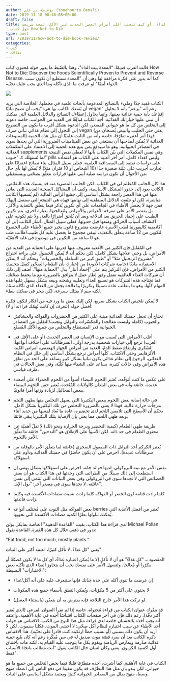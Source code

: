 ```yaml
---
author: يوغرطة بن علي (Youghourta Benali)
date: 2019-11-18 08:46:08+00:00
draft: false
title: المعدة بيت الداء، أو كيف تتجنب أغلب أمراض العصر الحديث عبر الأكل، لمحة سريعة
  حول كتاب How Not to Die
type: post
url: /2019/11/how-not-to-die-book-review/
categories:
- كُتب
- مقالات
---
```


قالت العرب قديمًا: “المعدة بيت الداء"، وهذا بالضّبط ما يدور حوله مُحتوى كتاب How Not to Die: Discover the Foods Scientifically Proven to Prevent and Reverse Disease. كما أنه يدور على فكرة مرافقة لها وهي أن "المعدة تستطيع أن تكون سبب الدواء أيضًا" لو عرفت ما الذي تأكله وما الذي يجب عليك تجنّبه.




[![](https://www.it-scoop.com/wp-content/uploads/2019/11/How-not-to-die.jpg)
](https://www.it-scoop.com/2019/11/how-not-to-die-book-review/how-not-to-die/)




الكتاب مُفيد جدًا ومليء بالنصائح المدعومة بأبحاث علمية في مجملها. الخلاصة التي يريد أن يُقنعك الكاتب بها هي: “يجب أن تصبح نباتيًا vegan" رغم أنه "يزعم" بأنه لا يحاول إقناعك بأية حمية غذائية بعينها، وإنما يحاول إعطاءك النصائح والدلائل العلمية التي يمكنك أن تبني عليها خياراتك الغذائية. أجد الكتاب مُبالِغًا في العديد من الجوانب، خاصة دعوته إلى التخلص من كل ما هو حيواني المصدر، لكن الدعوة بشكل أقرب ما يكون من التصريح إلى التحول إلى نظام غذائي نباتي صرف vegan (يعني حتى الحليب والبيض يُصبحان من الممنوعات) فهذا أمر أعتبره تطرّفا، خاصة وأنه من الثابت علميًا أن مثل هذه الحمية الغذائية لا يُمكن لصاحبها أن يستغني عن بعض الفيتامينات الضرورية التي لن يجدها سوى في المصادر الحيوانية، وهو ما سيدفع بمن يتبع هذه الحمية إلى الاعتماد على المكملات الغذائية supplements وهي نفس المكملات التي بيّن الكتاب بأنها لا تُعطي نفس النتيجة لما تُستهلك كـ "حبوب" pills وليس كغذاء كامل. أمر آخر أعيبه على الكتاب هو اعتماده على دراسات تفتقد إلى المصداقية العلمية، فعلى سبيل المثال، بناء نصائح اعتمادًا على تجارب أجريت على عيّنة صغيرة جدًا (10 أشخاص أو 10 فئران مثلا) لا يُمكن لها بأي حال من الأحوال أن تكون دراسة صلبة أبني عليها قرارات تتعلّق بصحّتي وبمستقبلي.




هذا كان الجانب المُظلم لي في الكتاب، لكن الجانب المضيء منه قد ينسيك هذه النقائص. الكاتب يعود إلى جذور المشكل الأساسية، وكيف أن المشاكل الصحية العديدة التي نعاني منها في هذا العصر راجعة بشكل أساسي إلى جشع الرأس المالية (لم يُسميها الكاتب مباشرة، لكن لو تتبّعت الدلائل المنطقية إلى نهايتها فهذه هي النتيجة التي ستصل إليها). فمن جهة لا يحصل الأطباء في الجامعات على أي تكوين يُذكر فيما يتعلّق بالتغذية والأكل، بل يقتصر الأمر على معرفة الأعراض والأمراض ومُعالجتها. بعبارة أخرى، يتم تكوين الطبيب على إخماد الحريق بعد اندلاعه وبعد أن يُلحق أضرارًا بالغة، ولا يتم تكونيه على اكتشاف أسباب الحرائق ومنعها قبل حدوثها. فعلى سبيل المثال، أشار الكاتب إلى أن أكاديمية كاليفورنيا لطب الأسرة عارضت مشروع قانون يجبر جميع الأطباء على الخضوع لتكوين من 12 ساعة يتعلّق بالتغذية، ليبقى مجموع ما يحصل عليه كل طبيب/طالب طب هو 0 ساعة من التكوين في موضوع في غاية الأهمّيّة.




في المُقابل فإن الكثير من الأغذية معروف عنها قدرتها على الحماية من العديد من الأمراض، بل وحتى علاجها بشكل كامل، لكن بحكم أنه لا يُمكن الحصول على براءة اختراع "مشروع الزنجبيل مثلا" أو "طبق كبير من السلطة والخضروات" وبحكم أنه لا يمكن الاستفادة ماديًا (خاصة شركات الأدوية) من إخبارك بأن الطعام الصحّي كفيل بتجنيبك الكثير من الأمراض، فإن التركيز يتم على "إخماد النار" بدل "الحماية منها". أضف إلى ذلك أن شركات الغذاء العالمية تعمل وفق إطار عمل لا يتوافق بالضرورة مع ما يحفظ صحّتك، فما تحتاجه هذه الشركات هو تصنيع الغذاء وتعليبه وشحنه وبيعه بشكل يسهل عليها هذه المهام كلّها، وهو ما يتطلب عادة تصنيعًا وتكريرًا ومُعالجة يجعل من الغذاء الذي تأكله سمًا، لكنه سم لا يقتلك بسرعة، لكن ينخر في صحّتك ببطء.




لا يُمكن تلخيص الكتاب بشكل سريع، لكن إليك بعض ما ورد فيه من أفكار لتكوّن فكرة أفضل حوله (لتعرف إن كانت تُهمّك قراءته أو لا):




- تحتاج أن تجعل حميتك الغذائية مبنية على الكثير من الخضروات والفواكه والحشائش والحبوب (كاملة وليست معالجة) والمكسّرات والتوابل وتجنب/التقليل من المصادر الحيوانية قدر المستطاع والتخلص من جميع الأكل المُصنّع.




- أغلب الأمراض التي تُسبب موت الإنسان في العصر الحديث (أو على الأقل في الغرب) ترجع إلى خيارات شخصية بدرجة أولى. السرطانات على اختلاف أنواعها، السّكري وارتفاع ضغط الدمّ، العديد من أمراض الجهاز الهضمي، أمراض الكبد، الألزهايمر وحتى الاكتئاب، كلّها أمراض ترجع بشكل أساسي إلى خلل في النظام الغذائي، الرجوع إلى نظام غذائي يكون نباتيا بشكل كبير يساعد على الحد من تطوّر هذه الأمراض وفي حالات كثيرة، يساعد على الشفاء منها كلّيّة، وفي بعض الحالات في ظرف قياسي.




- على عكس ما كنت أتوقّعه، تُعتبر اللحوم البيضاء أسوأ من اللحوم الحمراء على أصعدة عديدة، خاصّة وأنه في بعض البلدان كالولايات المُتّحدة، يُعتبر حقن اللحوم البيضاء ببعض المحاليل لزيادة وزنها أمرا قانونيًا.




- في حالة إصابة بعض اللحوم ببعض البكتيريا التي يسهل التخلص منها بطهي اللحم بدرجات حرارة عالية، فهذا لا يعني بالضرورة التخلص من تلك البكتيريا بشكل كامل، بحكم أن الأسطح التي تلامس اللحم لدى تحضيره، عادة ما يُعاد لمسها من جديد أثناء وبعد طهي اللحم، مما يعني بإن الإصابة بتلك البكتيريا يبقى قائمًا.




- طريقة طهي الطعام (كيفية التحضير ودرجة الحرارة ونحو ذلك) لا تقلّ أهميّة عن محتوى الطعام في حد ذاته. لكن الأسوأ على الإطلاق هو "التدخين" خاصّة ما تعلّق الأمر باللحوم.




- يُعتبر الكركم أحد التوابل ذات المفعول السحري (خاصّة لما يتعلّق الأمر بالوقاية من سرطانات عديدة). احرص على أن يكون حاضرًا في حميتك الغذائية وداوم على استهلاكه.




- نفس الأمر مع نبتة البروكولي. لديها فوائد جمّة، احرص على استهلاكها بشكل يومي إن استطعت إلى ذلك سبيلًا. من الطرائف التي وجدتها في هذا الكتاب هو أن بعض الخصائص التي لا نجدها سوى في البروكولي وفي بعض النباتات التي تنتمي إلى نفس عائلته، لا نجدها سوى في مصدر آخر: “بول الإبل".




- كلما زادت قتامة لون الخضر أو الفواكه كلما زادت نسبت مضادات الأكسدة فيه وكلما زادت فائدتها.




- بعض الفواكه مثل التوت على مُختلف أنواعه berries تُعتبر من أفضل الأغذية التي يُمكنك تناولها نظرًا لكمية مضادات الأكسدة التي تحويها.




لدى قراءة هذا الكتاب، بقيت "القاعدة الذهبية" الخاصة بمايكل بولن Michael Pollan تدور في ذهني خلال كل هذه الفترة. القاعدة تقول:




"Eat food, not too much, mostly plants."




يعني "كل غذاءً، لا تأكل كثيرًا، اعتمد أكثر على النبات"




المقصود بـ "كل غذاءً" هو أن لا تأكل إلا ما يُمكن اعتباره غذاءً، أي كل ما لا يكون مُصنّعًا أو مكرّرا أو مُعالجا، ولتسهل الأمر على نفسك يجب أن يتجاوز الغذاء الذي تأكله بعض "الاختبارات" البسيطة:




- إن عرضت ما تنوي أكله على جدة جدّتك فإنها ستتعرف عليه على أنه أكل/غداء




- لا يحتوي على أكثر من 5 مكوّنات، ويُمكن النطق بأسماء جميع هذه المكونات




- لو تركت هذا الأمر خارج الثلاجة فإنه يفترض به أن يتعفّن (باستثناء العسل).




قد ينفّرك عنوان الكتاب من قراءة مُحتواه، خاصة إذا لم تقرأ العنوان الفرعي (الذي يُعتبر أكثر دقّة)، رغم ذلك فإن في آخر صفحات الكتاب اقتباسًا أجده في غاية الأهمية، وأعتقد أنه يجب أخذه بالحسبان خاصة لدى قراءة مثل هذا النوع من الكتب. الاقتباس هو جواب أحد الأطباء عن سبب اختياره لنظام أكل صحّي: لا أخشى الموت، فكلنا سنموت، لكن لا أريد أن يكون ذلك بسببي (أو بسبب خطأ ارتكبته كنت قادرا على تجنّبه). هذا الاقتباس ذكره الكاتب بعد أن سرد قصّة موت صديق له في سن مُبكّرة رغم أنه كان يتّبع حمية غذائية صارمة ويمارس الرياضة ويقوم بكل ما يتوجب عليه القيام به، لكنه مات باختناق أول أكسيد الكربون. يعني وكأن لسان حال الكاتب يقول "أنت مطالب باتخاذ الأسباب فقط".




الكتاب في غاية الأهمّية. كما أشرت، أجده متطرّفا قليلا فيما يخص التخلص من جميع ما هو حيواني، لكن يبدو بأن مثل هذا التطرّف قد يكون مفيدا في دفع الناس إلى اعتماد منهج وسط، منهج يقلل من المصادر الحيوانية كثيرًا ويعتمد بشكل أساسي على النبات.
